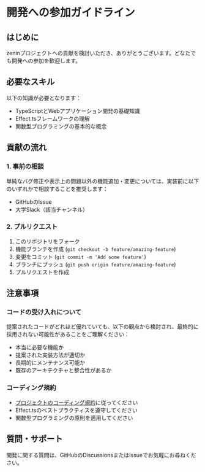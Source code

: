# 開発への参加ガイドライン

## はじめに

zeninプロジェクトへの貢献を検討いただき、ありがとうございます。どなたでも開発への参加を歓迎します。

## 必要なスキル

以下の知識が必要となります：

- TypeScriptとWebアプリケーション開発の基礎知識
- Effect.tsフレームワークの理解
- 関数型プログラミングの基本的な概念

## 貢献の流れ

### 1. 事前の相談

単純なバグ修正や表示上の問題以外の機能追加・変更については、実装前に以下のいずれかで相談することを推奨します：

- GitHubのIssue
- 大学Slack（該当チャンネル）

### 2. プルリクエスト

1. このリポジトリをフォーク
2. 機能ブランチを作成 (`git checkout -b feature/amazing-feature`)
3. 変更をコミット (`git commit -m 'Add some feature'`)
4. ブランチにプッシュ (`git push origin feature/amazing-feature`)
5. プルリクエストを作成

## 注意事項

### コードの受け入れについて

提案されたコードがどれほど優れていても、以下の観点から検討され、最終的に採用されない可能性があることをご理解ください：

- 本当に必要な機能か
- 提案された実装方法が適切か
- 長期的にメンテナンス可能か
- 既存のアーキテクチャと整合性があるか

### コーディング規約

- [プロジェクトのコーディング規約](./docs/coding-standards.md)に従ってください
- Effect.tsのベストプラクティスを遵守してください
- 関数型プログラミングの原則を適用してください

## 質問・サポート

開発に関する質問は、GitHubのDiscussionsまたはIssueでお気軽にお尋ねください。